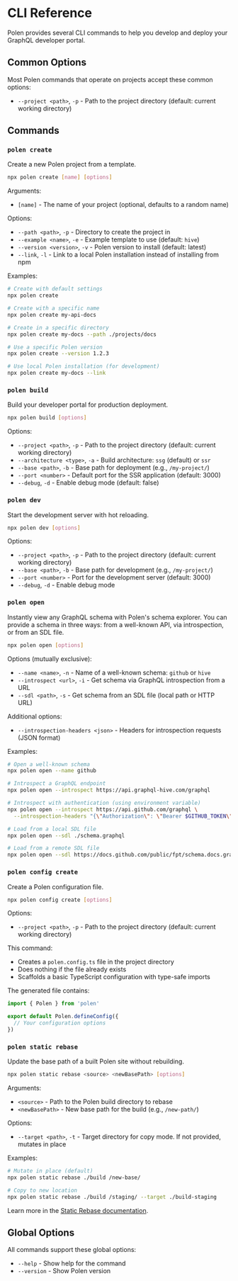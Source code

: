 # CLI Reference

Polen provides several CLI commands to help you develop and deploy your GraphQL developer portal.

## Common Options

Most Polen commands that operate on projects accept these common options:

- `--project <path>`, `-p` - Path to the project directory (default: current working directory)

## Commands

### `polen create`

Create a new Polen project from a template.

```sh
npx polen create [name] [options]
```

Arguments:

- `[name]` - The name of your project (optional, defaults to a random name)

Options:

- `--path <path>`, `-p` - Directory to create the project in
- `--example <name>`, `-e` - Example template to use (default: `hive`)
- `--version <version>`, `-v` - Polen version to install (default: latest)
- `--link`, `-l` - Link to a local Polen installation instead of installing from npm

Examples:

```sh
# Create with default settings
npx polen create

# Create with a specific name
npx polen create my-api-docs

# Create in a specific directory
npx polen create my-docs --path ./projects/docs

# Use a specific Polen version
npx polen create --version 1.2.3

# Use local Polen installation (for development)
npx polen create my-docs --link
```

### `polen build`

Build your developer portal for production deployment.

```sh
npx polen build [options]
```

Options:

- `--project <path>`, `-p` - Path to the project directory (default: current working directory)
- `--architecture <type>`, `-a` - Build architecture: `ssg` (default) or `ssr`
- `--base <path>`, `-b` - Base path for deployment (e.g., `/my-project/`)
- `--port <number>` - Default port for the SSR application (default: 3000)
- `--debug`, `-d` - Enable debug mode (default: false)

### `polen dev`

Start the development server with hot reloading.

```sh
npx polen dev [options]
```

Options:

- `--project <path>`, `-p` - Path to the project directory (default: current working directory)
- `--base <path>`, `-b` - Base path for development (e.g., `/my-project/`)
- `--port <number>` - Port for the development server (default: 3000)
- `--debug`, `-d` - Enable debug mode

### `polen open`

Instantly view any GraphQL schema with Polen's schema explorer. You can provide a schema in three ways: from a well-known API, via introspection, or from an SDL file.

```sh
npx polen open [options]
```

Options (mutually exclusive):

- `--name <name>`, `-n` - Name of a well-known schema: `github` or `hive`
- `--introspect <url>`, `-i` - Get schema via GraphQL introspection from a URL
- `--sdl <path>`, `-s` - Get schema from an SDL file (local path or HTTP URL)

Additional options:

- `--introspection-headers <json>` - Headers for introspection requests (JSON format)

Examples:

```sh
# Open a well-known schema
npx polen open --name github

# Introspect a GraphQL endpoint
npx polen open --introspect https://api.graphql-hive.com/graphql

# Introspect with authentication (using environment variable)
npx polen open --introspect https://api.github.com/graphql \
  --introspection-headers "{\"Authorization\": \"Bearer $GITHUB_TOKEN\"}"

# Load from a local SDL file
npx polen open --sdl ./schema.graphql

# Load from a remote SDL file
npx polen open --sdl https://docs.github.com/public/fpt/schema.docs.graphql
```

### `polen config create`

Create a Polen configuration file.

```sh
npx polen config create [options]
```

Options:

- `--project <path>`, `-p` - Path to the project directory (default: current working directory)

This command:

- Creates a `polen.config.ts` file in the project directory
- Does nothing if the file already exists
- Scaffolds a basic TypeScript configuration with type-safe imports

The generated file contains:

```ts
import { Polen } from 'polen'

export default Polen.defineConfig({
  // Your configuration options
})
```

### `polen static rebase`

Update the base path of a built Polen site without rebuilding.

```sh
npx polen static rebase <source> <newBasePath> [options]
```

Arguments:

- `<source>` - Path to the Polen build directory to rebase
- `<newBasePath>` - New base path for the build (e.g., `/new-path/`)

Options:

- `--target <path>`, `-t` - Target directory for copy mode. If not provided, mutates in place

Examples:

```sh
# Mutate in place (default)
npx polen static rebase ./build /new-base/

# Copy to new location
npx polen static rebase ./build /staging/ --target ./build-staging
```

Learn more in the [Static Rebase documentation](../deployment-ssg/rebasing).

## Global Options

All commands support these global options:

- `--help` - Show help for the command
- `--version` - Show Polen version
